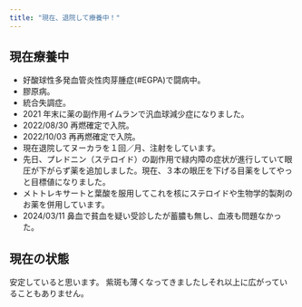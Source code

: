 ```yaml
---
title: "現在、退院して療養中！"
---
```


## 現在療養中

- 好酸球性多発血管炎性肉芽腫症(#EGPA)で闘病中。
- 膠原病。
- 統合失調症。
- 2021 年末に薬の副作用イムランで汎血球減少症になりました。
- 2022/08/30 再燃確定で入院。
- 2022/10/03 再再燃確定で入院。
- 現在退院してヌーカラを１回／月、注射をしています。
- 先日、プレドニン（ステロイド）の副作用で緑内障の症状が進行していて眼圧が下がらず薬を追加しました。現在、３本の眼圧を下げる目薬をしてやっと目標値になりました。
- メトトレキサートと葉酸を服用してこれを核にステロイドや生物学的製剤のお薬を併用しています。
- 2024/03/11 鼻血で貧血を疑い受診したが蓄膿も無し、血液も問題なかった。

## 現在の状態

安定していると思います。
紫斑も薄くなってきましたしそれ以上に広がっていることもありません。
